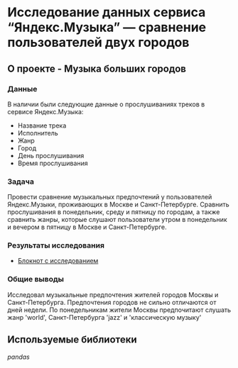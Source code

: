 # Исследование данных сервиса “Яндекс.Музыка” — сравнение пользователей двух городов

## О проекте - Музыка больших городов

### Данные

В наличии были следующие данные о прослушиваниях треков в сервисе Яндекс.Музыка:
- Название трека
- Исполнитель
- Жанр
- Город
- День прослушивания
- Время прослушивания

### Задача

Провести сравнение музыкальных предпочтений у пользователей Яндекс.Музыки, проживающих в Москве и Санкт-Петербурге.
Сравнить прослушивания в понедельник, среду и пятницу по городам, а также сравнить жанры, которые слушают пользователи 
утром в понедельник и вечером в пятницу в Москве и Санкт-Петербурге.  

### Результаты исследования
- [Блокнот с исследованием](https://nbviewer.org/github/ArtemBonda/ynd_analyses/blob/master/01_big_cities_music/Misic_big_city.ipynb)

### Общие выводы

Исследовал музыкальные предпочтения жителей городов Москвы и Санкт-Петербурга. Предпочтения городов не сильно отличаются
от дней недели. По понедельникам жители Москвы предпочитают слушать жанр 'world', Санкт-Петербурга 'jazz' и 'классическую музыку'

## Используемые библиотеки
*pandas*
